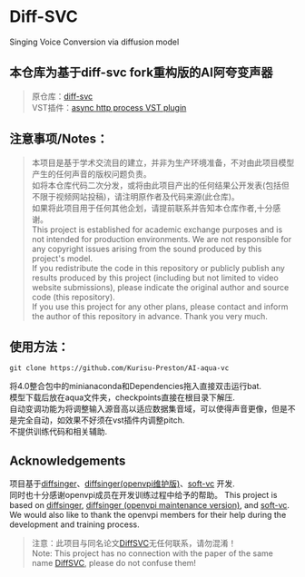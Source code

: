# Diff-SVC

Singing Voice Conversion via diffusion model

## 本仓库为基于diff-svc fork重构版的AI阿夸变声器  
> 原仓库：[diff-svc](https://github.com/prophesier/diff-svc)  
> VST插件：[async http process VST plugin](https://github.com/zhaohui8969/VST_NetProcess-)

## 注意事项/Notes：

> 本项目是基于学术交流目的建立，并非为生产环境准备，不对由此项目模型产生的任何声音的版权问题负责。\
> 如将本仓库代码二次分发，或将由此项目产出的任何结果公开发表(包括但不限于视频网站投稿)，请注明原作者及代码来源(此仓库)。\
> 如果将此项目用于任何其他企划，请提前联系并告知本仓库作者,十分感谢。\
> This project is established for academic exchange purposes and is not intended for production environments. We are not
> responsible for any copyright issues arising from the sound produced by this project's model. \
> If you redistribute the code in this repository or publicly publish any results produced by this project (including
> but
> not limited to video website submissions), please indicate the original author and source code (this repository). \
> If you use this project for any other plans, please contact and inform the author of this repository in advance. Thank
> you very much.

## 使用方法：
```
git clone https://github.com/Kurisu-Preston/AI-aqua-vc
```
将4.0整合包中的minianaconda和Dependencies拖入直接双击运行bat.  
模型下载后放在aqua文件夹，checkpoints直接在根目录下解压.  
自动变调功能为将调整输入源音高以适应数据集音域，可以使得声音更像，但是不是完全自动，如效果不好须在vst插件内调整pitch.  
不提供训练代码和相关辅助.  

## Acknowledgements

项目基于[diffsinger](https://github.com/MoonInTheRiver/DiffSinger)、[diffsinger(openvpi维护版)](https://github.com/openvpi/DiffSinger)、[soft-vc](https://github.com/bshall/soft-vc)
开发.\
同时也十分感谢openvpi成员在开发训练过程中给予的帮助。 
This project is based
on [diffsinger](https://github.com/MoonInTheRiver/DiffSinger), [diffsinger (openvpi maintenance version)](https://github.com/openvpi/DiffSinger),
and [soft-vc](https://github.com/bshall/soft-vc). We would also like to thank the openvpi members for their help during
the development and training process.  
> 注意：此项目与同名论文[DiffSVC](https://arxiv.org/abs/2105.13871)无任何联系，请勿混淆！\
> Note: This project has no connection with the paper of the same name [DiffSVC](https://arxiv.org/abs/2105.13871),
> please
> do not confuse them!
